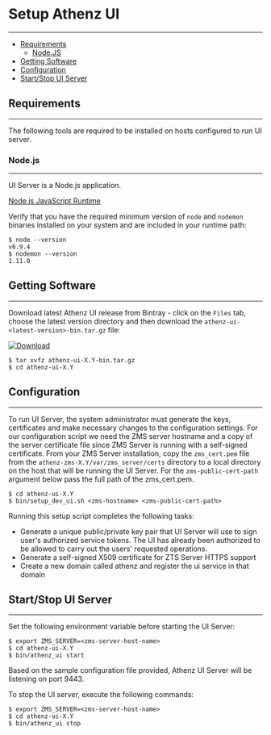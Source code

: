 # Setup Athenz UI
-----------------

* [Requirements](#requirements)
    * [Node.JS](#nodejs)
* [Getting Software](#getting-software)
* [Configuration](#configuration)
* [Start/Stop UI Server](#startstop-ui-server)

## Requirements
---------------

The following tools are required to be installed on hosts
configured to run UI server.

### Node.js
-----------

UI Server is a Node.js application.

[Node.js JavaScript Runtime](https://nodejs.org/en/)

Verify that you have the required minimum version of `node` and
`nodemon` binaries installed on your system and are included
in your runtime path:

```shell
$ node --version
v6.9.4
$ nodemon --version
1.11.0
```

## Getting Software
-------------------

Download latest Athenz UI release from Bintray - click on the `Files` tab,
choose the latest version directory and then download the
`athenz-ui-<latest-version>-bin.tar.gz` file:

[ ![Download](https://api.bintray.com/packages/yahoo/maven/athenz-ui/images/download.svg) ](https://bintray.com/yahoo/maven/athenz-ui/_latestVersion)

```shell
$ tar xvfz athenz-ui-X.Y-bin.tar.gz
$ cd athenz-ui-X.Y
```

## Configuration
----------------

To run UI Server, the system administrator must generate the keys,
certificates and make necessary changes to the configuration settings.
For our configuration script we need the ZMS server hostname and a
copy of the server certificate file since ZMS Server is
running with a self-signed certificate. From your ZMS Server
installation, copy the `zms_cert.pem` file from the
`athenz-zms-X.Y/var/zms_server/certs` directory to a local directory on the
host that will be running the UI Server. For the `zms-public-cert-path`
argument below pass the full path of the zms_cert.pem.

```shell
$ cd athenz-ui-X.Y
$ bin/setup_dev_ui.sh <zms-hostname> <zms-public-cert-path>
```

Running this setup script completes the following tasks:

* Generate a unique public/private key pair that UI Server will use
  to sign user's authorized service tokens. The UI has already been
  authorized to be allowed to carry out the users' requested
  operations.
* Generate a self-signed X509 certificate for ZTS Server HTTPS support
* Create a new domain called athenz and register the ui service in that domain

## Start/Stop UI Server
-----------------------

Set the following environment variable before starting the UI Server:

```shell
$ export ZMS_SERVER=<zms-server-host-name>
$ cd athenz-ui-X.Y
$ bin/athenz_ui start
```

Based on the sample configuration file provided, Athenz UI Server will be listening
on port 9443.

To stop the UI server, execute the following commands:

```shell
$ export ZMS_SERVER=<zms-server-host-name>
$ cd athenz-ui-X.Y
$ bin/athenz_ui stop
```
